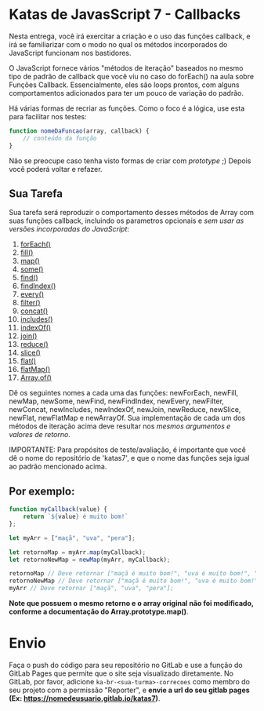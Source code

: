 # Katas de JavasScript 7 - Callbacks

Nesta entrega, você irá exercitar a criação e o uso das funções callback, e irá se familiarizar com o modo no qual os métodos incorporados do JavaScript funcionam nos bastidores.

O JavaScript fornece vários "métodos de iteração" baseados no mesmo tipo de padrão de callback que você viu no caso do forEach() na aula sobre Funções Callback. Essencialmente, eles são loops prontos, com alguns comportamentos adicionados para ter um pouco de variação do padrão.

Há várias formas de recriar as funções. Como o foco é a lógica, use esta para facilitar 
nos testes:

```js
function nomeDaFuncao(array, callback) {
    // conteúdo da função
}
```

Não se preocupe caso tenha visto formas de criar com _prototype_ ;) Depois você poderá voltar e refazer. 

## Sua Tarefa

Sua tarefa será reproduzir o comportamento desses métodos de Array com suas funções callback, incluindo os parametros opcionais e _sem usar as versões incorporadas do JavaScript_:

1. [forEach()](https://developer.mozilla.org/pt-BR/docs/Web/JavaScript/Reference/Global_Objects/Array/forEach)
2. [fill()](https://developer.mozilla.org/pt-BR/docs/Web/JavaScript/Reference/Global_Objects/Array/fill)
3. [map()](https://developer.mozilla.org/pt-BR/docs/Web/JavaScript/Reference/Global_Objects/Array/map)
4. [some()](https://developer.mozilla.org/pt-BR/docs/Web/JavaScript/Reference/Global_Objects/Array/some)
5. [find()](https://developer.mozilla.org/pt-BR/docs/Web/JavaScript/Reference/Global_Objects/Array/find)
6. [findIndex()](https://developer.mozilla.org/pt-BR/docs/Web/JavaScript/Reference/Global_Objects/Array/findIndex)
7. [every()](https://developer.mozilla.org/pt-BR/docs/Web/JavaScript/Reference/Global_Objects/Array/every)
8. [filter()](https://developer.mozilla.org/pt-BR/docs/Web/JavaScript/Reference/Global_Objects/Array/filtro) 
9. [concat()](https://developer.mozilla.org/pt-BR/docs/Web/JavaScript/Reference/Global_Objects/Array/concat)
10. [includes()](https://developer.mozilla.org/pt-BR/docs/Web/JavaScript/Reference/Global_Objects/Array/contains)
11. [indexOf()](https://developer.mozilla.org/pt-BR/docs/Web/JavaScript/Reference/Global_Objects/Array/indexOf)
12. [join()](https://developer.mozilla.org/pt-BR/docs/Web/JavaScript/Reference/Global_Objects/Array/join)
13. [reduce()](https://developer.mozilla.org/pt-BR/docs/Web/JavaScript/Reference/Global_Objects/Array/reduce)
14. [slice()](https://developer.mozilla.org/pt-BR/docs/Web/JavaScript/Reference/Global_Objects/Array/slice)
15. [flat()](https://developer.mozilla.org/pt-BR/docs/Web/JavaScript/Reference/Global_Objects/Array/flat)
16. [flatMap()](https://developer.mozilla.org/pt-BR/docs/Web/JavaScript/Reference/Global_Objects/Array/flatMap)
17. [Array.of()](https://developer.mozilla.org/pt-BR/docs/Web/JavaScript/Reference/Global_Objects/Array/of)

Dê os seguintes nomes a cada uma das funções: newForEach, newFill, newMap, newSome, newFind, newFindIndex, newEvery, newFilter, newConcat, newIncludes, newIndexOf, newJoin, newReduce, newSlice, newFlat, newFlatMap e newArrayOf. Sua implementação de cada um dos métodos de iteração acima deve resultar nos _mesmos argumentos e valores de retorno_.

IMPORTANTE: Para propósitos de teste/avaliação, é importante que você dê o nome do repositório de 'katas7', e que o nome das funções seja igual ao padrão mencionado acima.

## Por exemplo:

```js
function myCallback(value) {
    return `${value} é muito bom!`
};

let myArr = ["maçã", "uva", "pera"];

let retornoMap = myArr.map(myCallback);
let retornoNewMap = newMap(myArr, myCallback);

retornoMap // Deve retornar ["maçã é muito bom!", "uva é muito bom!", "pera é muito bom!"];
retornoNewMap // Deve retornar ["maçã é muito bom!", "uva é muito bom!", "pera é muito bom!"];
myArr // Deve retornar ["maçã", "uva", "pera"];
```

__Note que possuem o mesmo retorno e o array original não foi modificado, conforme a documentação do Array.prototype.map()__.


# Envio

Faça o push do código para seu repositório no GitLab e use a função do GitLab Pages que permite que o site seja visualizado diretamente. No GitLab, por favor, adicione `ka-br-<sua-turma>-correcoes` como membro do seu projeto com a permissão "Reporter", e **envie a url do seu gitlab pages (Ex: https://nomedeusuario.gitlab.io/katas7)**.

